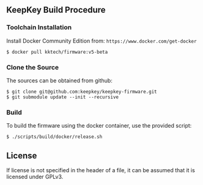 ## KeepKey Build Procedure

### Toolchain Installation

Install Docker Community Edition from: `https://www.docker.com/get-docker`

```
$ docker pull kktech/firmware:v5-beta
```

### Clone the Source

The sources can be obtained from github:

```
$ git clone git@github.com:keepkey/keepkey-firmware.git
$ git submodule update --init --recursive
```

### Build

To build the firmware using the docker container, use the provided script:

```
$ ./scripts/build/docker/release.sh
```

## License

If license is not specified in the header of a file, it can be assumed that it is licensed under GPLv3.
